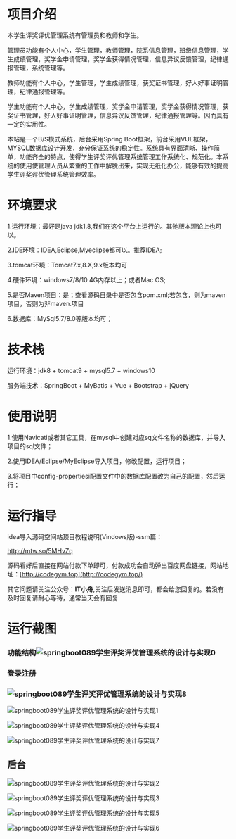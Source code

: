 # 项目介绍

本学生评奖评优管理系统有管理员和教师和学生。

管理员功能有个人中心，学生管理，教师管理，院系信息管理，班级信息管理，学生成绩管理，奖学金申请管理，奖学金获得情况管理，信息异议反馈管理，纪律通报管理，系统管理等。

教师功能有个人中心，学生管理，学生成绩管理，获奖证书管理，好人好事证明管理，纪律通报管理等。

学生功能有个人中心，学生成绩管理，奖学金申请管理，奖学金获得情况管理，获奖证书管理，好人好事证明管理，信息异议反馈管理，纪律通报管理等。因而具有一定的实用性。

本站是一个B/S模式系统，后台采用Spring Boot框架，前台采用VUE框架，MYSQL数据库设计开发，充分保证系统的稳定性。系统具有界面清晰、操作简单，功能齐全的特点，使得学生评奖评优管理系统管理工作系统化、规范化。本系统的使用使管理人员从繁重的工作中解脱出来，实现无纸化办公，能够有效的提高学生评奖评优管理系统管理效率。


# 环境要求



1.运行环境：最好是java jdk1.8,我们在这个平台上运行的。其他版本理论上也可以。 

2.IDE环境：IDEA,Eclipse,Myeclipse都可以。推荐IDEA; 

3.tomcat环境：Tomcat7.x,8.X,9.x版本均可 

4.硬件环境：windows7/8/10 4G内存以上；或者Mac OS; 

5.是否Maven项目：是；查看源码目录中是否包含pom.xml;若包含，则为maven项目，否则为非maven.项目 

6.数据库：MySql5.7/8.0等版本均可；



# 技术栈



运行环境：jdk8 + tomcat9 + mysql5.7 + windows10

服务端技术：SpringBoot + MyBatis + Vue + Bootstrap + jQuery



# 使用说明



1.使用Navicati或者其它工具，在mysql中创建对应sq文件名称的数据库，并导入项目的sql文件； 

2.使用IDEA/Eclipse/MyEclipse导入项目，修改配置，运行项目； 

3.将项目中config-propertiesi配置文件中的数据库配置改为自己的配置，然后运行；



# 运行指导

idea导入源码空间站顶目教程说明(Vindows版)-ssm篇：

http://mtw.so/5MHvZq 

源码看好后直接在网站付款下单即可，付款成功会自动弹出百度网盘链接，网站地址：[http://codegym.top](http://codegym.top/)

其它问题请关注公众号：**IT小舟**,关注后发送消息即可，都会给您回复的。若没有及时回复请耐心等待，通常当天会有回复



# 运行截图

### 功能结构![springboot089学生评奖评优管理系统的设计与实现0](https://gulimallcativen.oss-cn-shenzhen.aliyuncs.com/fdsfdddsddddghfgfffgdddfsshi/springboot089%E5%AD%A6%E7%94%9F%E8%AF%84%E5%A5%96%E8%AF%84%E4%BC%98%E7%AE%A1%E7%90%86%E7%B3%BB%E7%BB%9F%E7%9A%84%E8%AE%BE%E8%AE%A1%E4%B8%8E%E5%AE%9E%E7%8E%B00.png)



### 登录注册



### ![springboot089学生评奖评优管理系统的设计与实现8](https://gulimallcativen.oss-cn-shenzhen.aliyuncs.com/fdsfdddsddddghfgfffgdddfsshi/springboot089%E5%AD%A6%E7%94%9F%E8%AF%84%E5%A5%96%E8%AF%84%E4%BC%98%E7%AE%A1%E7%90%86%E7%B3%BB%E7%BB%9F%E7%9A%84%E8%AE%BE%E8%AE%A1%E4%B8%8E%E5%AE%9E%E7%8E%B08.png)

![springboot089学生评奖评优管理系统的设计与实现1](https://gulimallcativen.oss-cn-shenzhen.aliyuncs.com/fdsfdddsddddghfgfffgdddfsshi/springboot089%E5%AD%A6%E7%94%9F%E8%AF%84%E5%A5%96%E8%AF%84%E4%BC%98%E7%AE%A1%E7%90%86%E7%B3%BB%E7%BB%9F%E7%9A%84%E8%AE%BE%E8%AE%A1%E4%B8%8E%E5%AE%9E%E7%8E%B01.png)

![springboot089学生评奖评优管理系统的设计与实现4](https://gulimallcativen.oss-cn-shenzhen.aliyuncs.com/fdsfdddsddddghfgfffgdddfsshi/springboot089%E5%AD%A6%E7%94%9F%E8%AF%84%E5%A5%96%E8%AF%84%E4%BC%98%E7%AE%A1%E7%90%86%E7%B3%BB%E7%BB%9F%E7%9A%84%E8%AE%BE%E8%AE%A1%E4%B8%8E%E5%AE%9E%E7%8E%B04.png)

![springboot089学生评奖评优管理系统的设计与实现7](https://gulimallcativen.oss-cn-shenzhen.aliyuncs.com/fdsfdddsddddghfgfffgdddfsshi/springboot089%E5%AD%A6%E7%94%9F%E8%AF%84%E5%A5%96%E8%AF%84%E4%BC%98%E7%AE%A1%E7%90%86%E7%B3%BB%E7%BB%9F%E7%9A%84%E8%AE%BE%E8%AE%A1%E4%B8%8E%E5%AE%9E%E7%8E%B07.png)



## 后台

![springboot089学生评奖评优管理系统的设计与实现2](https://gulimallcativen.oss-cn-shenzhen.aliyuncs.com/fdsfdddsddddghfgfffgdddfsshi/springboot089%E5%AD%A6%E7%94%9F%E8%AF%84%E5%A5%96%E8%AF%84%E4%BC%98%E7%AE%A1%E7%90%86%E7%B3%BB%E7%BB%9F%E7%9A%84%E8%AE%BE%E8%AE%A1%E4%B8%8E%E5%AE%9E%E7%8E%B02.png)

![springboot089学生评奖评优管理系统的设计与实现3](https://gulimallcativen.oss-cn-shenzhen.aliyuncs.com/fdsfdddsddddghfgfffgdddfsshi/springboot089%E5%AD%A6%E7%94%9F%E8%AF%84%E5%A5%96%E8%AF%84%E4%BC%98%E7%AE%A1%E7%90%86%E7%B3%BB%E7%BB%9F%E7%9A%84%E8%AE%BE%E8%AE%A1%E4%B8%8E%E5%AE%9E%E7%8E%B03.png)

![springboot089学生评奖评优管理系统的设计与实现5](https://gulimallcativen.oss-cn-shenzhen.aliyuncs.com/fdsfdddsddddghfgfffgdddfsshi/springboot089%E5%AD%A6%E7%94%9F%E8%AF%84%E5%A5%96%E8%AF%84%E4%BC%98%E7%AE%A1%E7%90%86%E7%B3%BB%E7%BB%9F%E7%9A%84%E8%AE%BE%E8%AE%A1%E4%B8%8E%E5%AE%9E%E7%8E%B05.png)

![springboot089学生评奖评优管理系统的设计与实现6](https://gulimallcativen.oss-cn-shenzhen.aliyuncs.com/fdsfdddsddddghfgfffgdddfsshi/springboot089%E5%AD%A6%E7%94%9F%E8%AF%84%E5%A5%96%E8%AF%84%E4%BC%98%E7%AE%A1%E7%90%86%E7%B3%BB%E7%BB%9F%E7%9A%84%E8%AE%BE%E8%AE%A1%E4%B8%8E%E5%AE%9E%E7%8E%B06.png)
